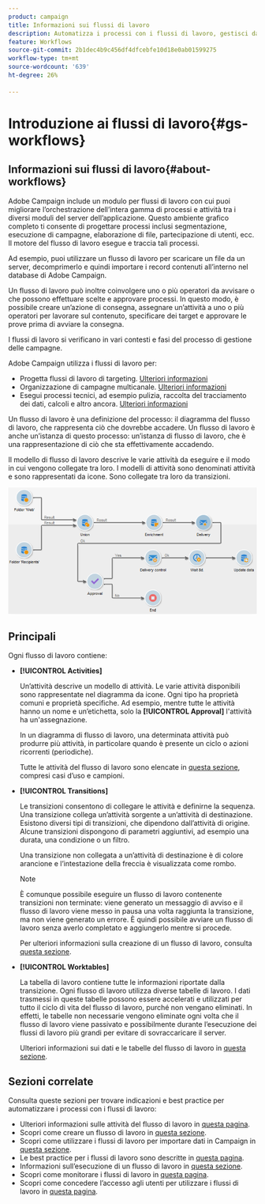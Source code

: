 ```yaml
---
product: campaign
title: Informazioni sui flussi di lavoro
description: Automatizza i processi con i flussi di lavoro, gestisci dati e tipi di pubblico, invia messaggi e altro ancora.
feature: Workflows
source-git-commit: 2b1dec4b9c456df4dfcebfe10d18e0ab01599275
workflow-type: tm+mt
source-wordcount: '639'
ht-degree: 26%

---
```


# Introduzione ai flussi di lavoro{#gs-workflows}

## Informazioni sui flussi di lavoro{#about-workflows}

Adobe Campaign include un modulo per flussi di lavoro con cui puoi migliorare l’orchestrazione dell’intera gamma di processi e attività tra i diversi moduli del server dell’applicazione. Questo ambiente grafico completo ti consente di progettare processi inclusi segmentazione, esecuzione di campagne, elaborazione di file, partecipazione di utenti, ecc. Il motore del flusso di lavoro esegue e traccia tali processi.

Ad esempio, puoi utilizzare un flusso di lavoro per scaricare un file da un server, decomprimerlo e quindi importare i record contenuti all’interno nel database di Adobe Campaign.

Un flusso di lavoro può inoltre coinvolgere uno o più operatori da avvisare o che possono effettuare scelte e approvare processi. In questo modo, è possibile creare un’azione di consegna, assegnare un’attività a uno o più operatori per lavorare sul contenuto, specificare dei target e approvare le prove prima di avviare la consegna.

I flussi di lavoro si verificano in vari contesti e fasi del processo di gestione delle campagne.

Adobe Campaign utilizza i flussi di lavoro per:

* Progetta flussi di lavoro di targeting. [Ulteriori informazioni](#targeting-workflows)
* Organizzazione di campagne multicanale. [Ulteriori informazioni](#campaign-workflows)
* Esegui processi tecnici, ad esempio pulizia, raccolta del tracciamento dei dati, calcoli e altro ancora. [Ulteriori informazioni](#technical-workflows)

Un flusso di lavoro è una definizione del processo: il diagramma del flusso di lavoro, che rappresenta ciò che dovrebbe accadere. Un flusso di lavoro è anche un’istanza di questo processo: un’istanza di flusso di lavoro, che è una rappresentazione di ciò che sta effettivamente accadendo.

Il modello di flusso di lavoro descrive le varie attività da eseguire e il modo in cui vengono collegate tra loro. I modelli di attività sono denominati attività e sono rappresentati da icone. Sono collegate tra loro da transizioni.

![](assets/example1.png)

## Principali

Ogni flusso di lavoro contiene:

* **[!UICONTROL Activities]**

   Un’attività descrive un modello di attività. Le varie attività disponibili sono rappresentate nel diagramma da icone. Ogni tipo ha proprietà comuni e proprietà specifiche. Ad esempio, mentre tutte le attività hanno un nome e un’etichetta, solo la **[!UICONTROL Approval]** l&#39;attività ha un&#39;assegnazione.

   In un diagramma di flusso di lavoro, una determinata attività può produrre più attività, in particolare quando è presente un ciclo o azioni ricorrenti (periodiche).

   Tutte le attività del flusso di lavoro sono elencate in [questa sezione](activities.md), compresi casi d’uso e campioni.

* **[!UICONTROL Transitions]**

   Le transizioni consentono di collegare le attività e definirne la sequenza. Una transizione collega un’attività sorgente a un’attività di destinazione. Esistono diversi tipi di transizioni, che dipendono dall’attività di origine. Alcune transizioni dispongono di parametri aggiuntivi, ad esempio una durata, una condizione o un filtro.

   Una transizione non collegata a un’attività di destinazione è di colore arancione e l’intestazione della freccia è visualizzata come rombo.

   >[!NOTE]
   >
   >È comunque possibile eseguire un flusso di lavoro contenente transizioni non terminate: viene generato un messaggio di avviso e il flusso di lavoro viene messo in pausa una volta raggiunta la transizione, ma non viene generato un errore. È quindi possibile avviare un flusso di lavoro senza averlo completato e aggiungerlo mentre si procede.

   Per ulteriori informazioni sulla creazione di un flusso di lavoro, consulta [questa sezione](build-a-workflow.md).

* **[!UICONTROL Worktables]**

   La tabella di lavoro contiene tutte le informazioni riportate dalla transizione. Ogni flusso di lavoro utilizza diverse tabelle di lavoro. I dati trasmessi in queste tabelle possono essere accelerati e utilizzati per tutto il ciclo di vita del flusso di lavoro, purché non vengano eliminati. In effetti, le tabelle non necessarie vengono eliminate ogni volta che il flusso di lavoro viene passivato e possibilmente durante l’esecuzione dei flussi di lavoro più grandi per evitare di sovraccaricare il server.

   Ulteriori informazioni sui dati e le tabelle del flusso di lavoro in [questa sezione](use-workflow-data.md).

## Sezioni correlate

Consulta queste sezioni per trovare indicazioni e best practice per automatizzare i processi con i flussi di lavoro:

* Ulteriori informazioni sulle attività del flusso di lavoro in [questa pagina](use-workflow-data.md).
* Scopri come creare un flusso di lavoro in [questa sezione](build-a-workflow.md).
* Scopri come utilizzare i flussi di lavoro per importare dati in Campaign in [questa sezione](campaign-workflows.md).
* Le best practice per i flussi di lavoro sono descritte in [questa pagina](workflow-best-practices.md).
* Informazioni sull’esecuzione di un flusso di lavoro in [questa sezione](start-a-workflow.md).
* Scopri come monitorare i flussi di lavoro in [questa pagina](monitor-workflow-execution.md).
* Scopri come concedere l’accesso agli utenti per utilizzare i flussi di lavoro in [questa pagina](managing-rights.md).
